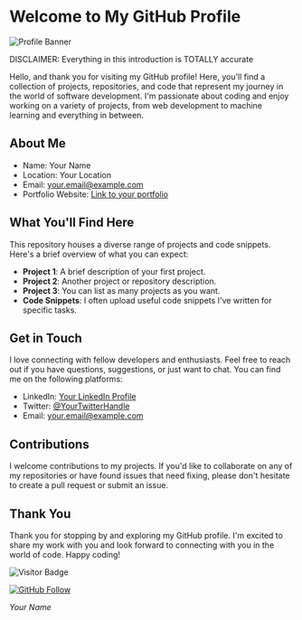 # Welcome to My GitHub Profile

![Profile Banner](link-to-your-profile-banner-image)

DISCLAIMER: Everything in this introduction is TOTALLY accurate

Hello, and thank you for visiting my GitHub profile! Here, you'll find a collection of projects, repositories, and code that represent my journey in the world of software development. I'm passionate about coding and enjoy working on a variety of projects, from web development to machine learning and everything in between.

## About Me

- Name: Your Name
- Location: Your Location
- Email: your.email@example.com
- Portfolio Website: [Link to your portfolio](https://www.your-website.com)

## What You'll Find Here

This repository houses a diverse range of projects and code snippets. Here's a brief overview of what you can expect:

- **Project 1**: A brief description of your first project.
- **Project 2**: Another project or repository description.
- **Project 3**: You can list as many projects as you want.
- **Code Snippets**: I often upload useful code snippets I've written for specific tasks.

## Get in Touch

I love connecting with fellow developers and enthusiasts. Feel free to reach out if you have questions, suggestions, or just want to chat. You can find me on the following platforms:

- LinkedIn: [Your LinkedIn Profile](https://www.linkedin.com/in/your-profile)
- Twitter: [@YourTwitterHandle](https://twitter.com/your-twitter)
- Email: your.email@example.com

## Contributions

I welcome contributions to my projects. If you'd like to collaborate on any of my repositories or have found issues that need fixing, please don't hesitate to create a pull request or submit an issue.

## Thank You

Thank you for stopping by and exploring my GitHub profile. I'm excited to share my work with you and look forward to connecting with you in the world of code. Happy coding!

![Visitor Badge](https://visitor-badge.laobi.icu/badge?page_id=your-username.your-repository)

[![GitHub Follow](https://img.shields.io/github/followers/your-username?label=Follow&style=social)](https://github.com/your-username)

_Your Name_
